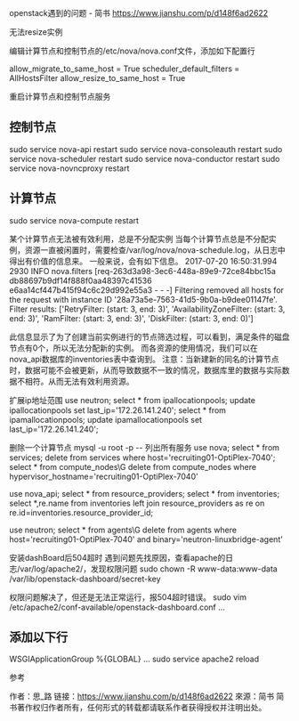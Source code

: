 openstack遇到的问题 - 简书 https://www.jianshu.com/p/d148f6ad2622

无法resize实例

编辑计算节点和控制节点的/etc/nova/nova.conf文件，添加如下配置行

allow_migrate_to_same_host = True
scheduler_default_filters = AllHostsFilter
allow_resize_to_same_host = True


重启计算节点和控制节点服务

## 控制节点
sudo service nova-api restart
sudo service nova-consoleauth restart
sudo service nova-scheduler restart
sudo service nova-conductor restart
sudo service nova-novncproxy restart

## 计算节点
sudo service nova-compute restart 

某个计算节点无法被有效利用，总是不分配实例
当每个计算节点总是不分配实例，资源一直被闲置时，需要检查/var/log/nova/nova-schedule.log，从日志中得出有价值的信息来。
一般来说，会有如下信息。
2017-07-20 16:50:31.994 2930 INFO nova.filters [req-263d3a98-3ec6-448a-89e9-72ce84bbc15a db88697b9df14f888f0aa48397c41536 e6aa14cf447b415f94c6c29d992e55a3 - - -] Filtering removed all hosts for the request with instance ID '28a73a5e-7563-41d5-9b0a-b9dee01147fe'. Filter results: ['RetryFilter: (start: 3, end: 3)', 'AvailabilityZoneFilter: (start: 3, end: 3)', 'RamFilter: (start: 3, end: 3)', 'DiskFilter: (start: 3, end: 0)']


此信息显示了为了创建当前实例进行的节点筛选过程，可以看到，满足条件的磁盘节点有0个，所以无法分配新的实例。
而各资源的使用情况，我们可以在nova_api数据库的inventories表中查询到。
注意：当新建新的同名的计算节点时，数据可能不会被更新，从而导致数据不一致的情况，数据库里的数据与实际数据不相符。从而无法有效利用资源。

扩展ip地址范围
use neutron;
select * from ipallocationpools;
update ipallocationpools set last_ip='172.26.141.240';
select * from ipamallocationpools;
update ipamallocationpools set last_ip='172.26.141.240';

删除一个计算节点
mysql -u root -p
-- 列出所有服务
use nova;
select * from services;
delete  from services where host='recruiting01-OptiPlex-7040';
select * from compute_nodes\G
delete from compute_nodes where hypervisor_hostname='recruiting01-OptiPlex-7040'

use nova_api;
select * from resource_providers;
select * from inventories;
select *,re.name from inventories left join resource_providers as re on re.id=inventories.resource_provider_id;

use neutron;
select * from agents\G
delete from agents where host='recruiting01-OptiPlex-7040' and  binary='neutron-linuxbridge-agent'

安装dashBoard后504超时
遇到问题先找原因，查看apache的日志/var/log/apache2/，发现权限问题
sudo chown -R www-data:www-data /var/lib/openstack-dashboard/secret-key

权限问题解决了，但还是无法正常运行，报504超时错误。
sudo vim /etc/apache2/conf-available/openstack-dashboard.conf
...
## 添加以下行
WSGIApplicationGroup %{GLOBAL}
...
sudo service apache2 reload



参考



作者：思_路
链接：https://www.jianshu.com/p/d148f6ad2622
來源：简书
简书著作权归作者所有，任何形式的转载都请联系作者获得授权并注明出处。